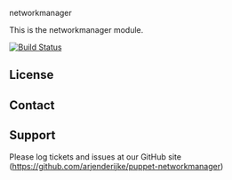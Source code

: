 networkmanager

This is the networkmanager module.

[![Build Status](https://travis-ci.org/arjenderijke/puppet-networkmanager.svg?branch=master)](https://travis-ci.org/arjenderijke/puppet-networkmanager)

License
-------


Contact
-------


Support
-------

Please log tickets and issues at our GitHub site (https://github.com/arjenderijke/puppet-networkmanager)
